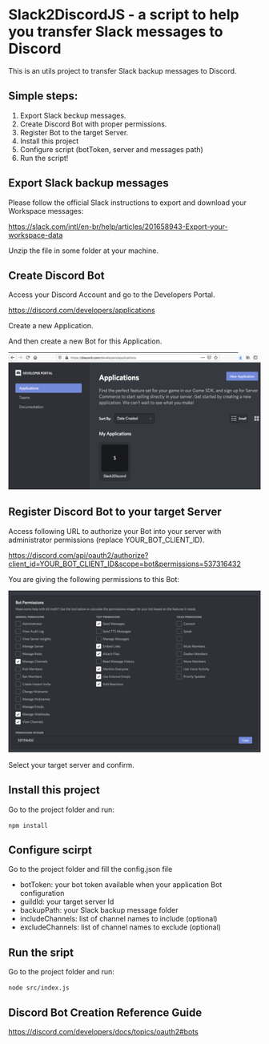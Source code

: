 # Slack2DiscordJS  - a script to help you transfer Slack messages to Discord
This is an utils project to transfer Slack backup messages to Discord.

## Simple steps:
1. Export Slack beckup messages.
2. Create Discord Bot with proper permissions.
3. Register Bot to the target Server.
4. Install this project
5. Configure script (botToken, server and messages path)
6. Run the script!

## Export Slack backup messages
Please follow the official Slack instructions to export and download your Workspace messages:

https://slack.com/intl/en-br/help/articles/201658943-Export-your-workspace-data

Unzip the file in some folder at your machine.

## Create Discord Bot

Access your Discord Account and go to the Developers Portal.

https://discord.com/developers/applications

Create a new Application.

And then create a new Bot for this Application.

![alt create_bot](/imgs/create_bot.png)

## Register Discord Bot to your target Server

Access following URL to authorize your Bot into your server with administrator permissions (replace YOUR_BOT_CLIENT_ID).

https://discord.com/api/oauth2/authorize?client_id=YOUR_BOT_CLIENT_ID&scope=bot&permissions=537316432

You are giving the following permissions to this Bot:

![alt bot_permissions](/imgs/bot_permissions.png)

Select your target server and confirm.

## Install this project
Go to the project folder and run:

`npm install`

## Configure scirpt
Go to the project folder and fill the config.json file
* botToken: your bot token available when your application Bot configuration
* guildId: your target server Id
* backupPath: your Slack backup message folder
* includeChannels: list of channel names to include (optional)
* excludeChannels: list of channel names to exclude (optional)

## Run the sript
Go to the project folder and run:

`node src/index.js`

## Discord Bot Creation Reference Guide
https://discord.com/developers/docs/topics/oauth2#bots


